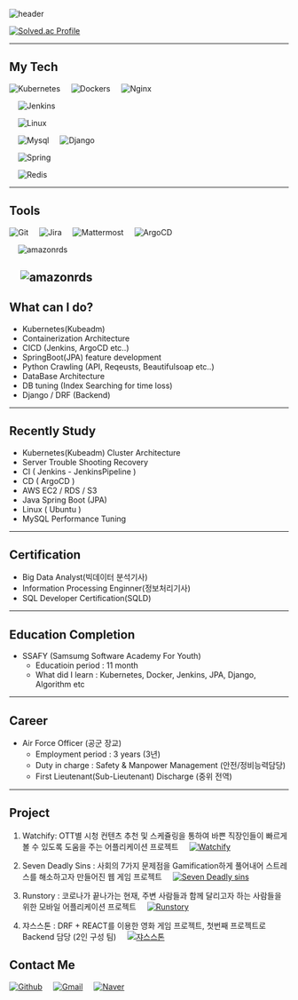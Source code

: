 ![header](https://capsule-render.vercel.app/api?type=Waving&color=auto&height=300&section=header&text=ParkYongChan's%20Portfolio%20&fontSize=40)


[![Solved.ac Profile](http://mazassumnida.wtf/api/generate_badge?boj=sdc00035)](https://solved.ac/sdc00035) 

---

## My Tech
![Kubernetes](https://img.shields.io/badge/Kubernetes-lightgrey?style=for-the-badge&logo=Kubernetes&logoColor=blue)
&nbsp; &nbsp;
![Dockers](https://img.shields.io/badge/Docker-lightgrey?style=for-the-badge&logo=docker&logoColor=blue)
&nbsp; &nbsp;
![Nginx](https://img.shields.io/badge/Nginx-lightgrey?style=for-the-badge&logo=nginx&logoColor=darkgreen)

&nbsp; &nbsp;
![Jenkins](https://img.shields.io/badge/jenkins-lightgrey?style=for-the-badge&logo=jenkins&logoColor=red)

&nbsp; &nbsp;
![Linux](https://img.shields.io/badge/linux-lightgrey?style=for-the-badge&logo=linux&logoColor=yellow)

&nbsp; &nbsp;
![Mysql](https://img.shields.io/badge/Mysql-lightgrey?style=for-the-badge&logo=Mysql&logoColor=blue)
&nbsp; &nbsp;
![Django](https://img.shields.io/badge/Django-lightgrey?style=for-the-badge&logo=Django&logoColor=darkgreen)

&nbsp; &nbsp;
![Spring](https://img.shields.io/badge/Spring-lightgrey?style=for-the-badge&logo=Spring&logoColor=lightgreen)

&nbsp; &nbsp;
![Redis](https://img.shields.io/badge/Redis-lightgrey?style=for-the-badge&logo=redis&logoColor=purple)

---
## Tools 

![Git](https://img.shields.io/badge/Git-F05032.svg?&style=for-the-badge&logo=Git&logoColor=white)
&nbsp; &nbsp;
![Jira](https://img.shields.io/badge/Jira-red?style=for-the-badge&logo=jira&logoColor=white)
&nbsp; &nbsp;
![Mattermost](https://img.shields.io/badge/Mattermost-blue?style=for-the-badge&logo=Mattermost&logoColor=white)
&nbsp; &nbsp;
![ArgoCD](https://img.shields.io/badge/ArgoCD-FCC624?style=for-the-badge&logo=argo&logoColor=black)

&nbsp; &nbsp;
![amazonrds](https://img.shields.io/badge/AWS-RDS-232F3E?style=for-the-badge&logo=amazonrds&logoColor=white)

&nbsp; &nbsp;
![amazonrds](https://img.shields.io/badge/AWS-S3-232F3E?style=for-the-badge&logo=amazons3&logoColor=white)
---
## What can I do?
- Kubernetes(Kubeadm)
- Containerization Architecture
- CICD (Jenkins, ArgoCD etc..)
- SpringBoot(JPA) feature development
- Python Crawling (API, Reqeusts, Beautifulsoap etc..)
- DataBase Architecture
- DB tuning (Index Searching for time loss)
- Django / DRF (Backend)

---
## Recently Study
 - Kubernetes(Kubeadm) Cluster Architecture
 - Server Trouble Shooting Recovery
 - CI ( Jenkins - JenkinsPipeline )
 - CD ( ArgoCD )
 - AWS EC2 / RDS / S3
 - Java Spring Boot (JPA)
 - Linux ( Ubuntu )
 - MySQL Performance Tuning

---
## Certification
* Big Data Analyst(빅데이터 분석기사)
* Information Processing Enginner(정보처리기사)
* SQL Developer Certification(SQLD)
  
---
## Education Completion
* SSAFY (Samsumg Software Academy For Youth)
  * Educatioin period : 11 month
  * What did I learn : Kubernetes, Docker, Jenkins, JPA, Django, Algorithm etc

---
## Career
* Air Force Officer (공군 장교)
  * Employment period : 3 years (3년)
  * Duty in charge : Safety & Manpower Management (안전/정비능력담당)
  * First Lieutenant(Sub-Lieutenant) Discharge (중위 전역)
---

## Project
1. Watchify: OTT별 시청 컨텐츠 추천 및 스케쥴링을 통하여 바쁜 직장인들이 빠르게 볼 수 있도록 도움을 주는 어플리케이션 프로젝트
&nbsp; &nbsp;
[![Watchify](https://img.shields.io/badge/More-red?style=flat-square)](https://github.com/Diligent0924/Runstory)

1. Seven Deadly Sins : 사회의 7가지 문제점을 Gamification하게 풀어내어 스트레스를 해소하고자 만들어진 웹 게임 프로젝트
&nbsp; &nbsp;
[![Seven Deadly sins](https://img.shields.io/badge/More-red?style=flat-square)](https://github.com/Diligent0924/Runstory) 

1. Runstory : 코로나가 끝나가는 현재, 주변 사람들과 함께 달리고자 하는 사람들을 위한 모바일 어플리케이션 프로젝트
&nbsp; &nbsp;
[![Runstory](https://img.shields.io/badge/More-red?style=flat-square)](https://github.com/Diligent0924/Runstory)  

1. 쟈스스톤 : DRF + REACT를 이용한 영화 게임 프로젝트, 첫번째 프로젝트로 Backend 담당 (2인 구성 팀)
&nbsp; &nbsp;
[![쟈스스톤](https://img.shields.io/badge/More-red?style=flat-square)](https://github.com/Diligent0924/Moviegameproject)

## Contact Me
[![Github](https://img.shields.io/badge/KakaoTalk-FFCD00?style=for-the-badge&logo=KakaoTalk&logoColor=white)](https://github.com/Diligent0924)
&nbsp; &nbsp;
[![Gmail](https://img.shields.io/badge/Gmail-EA4335?style=for-the-badge&logo=Gmail&logoColor=white)](https://github.com/Diligent0924)
&nbsp; &nbsp;
[![Naver](https://img.shields.io/badge/Naver-03C75A?style=for-the-badge&logo=Naver&logoColor=white)](https://github.com/Diligent0924t)

